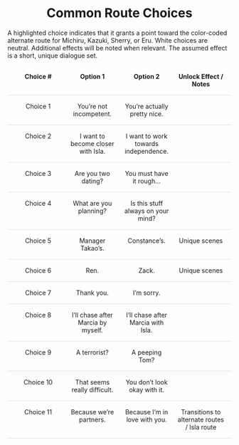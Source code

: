 <style>
  h1 { text-align: center; }
  h2 { text-align: center; }

  .flex-table {
    display: flex;
    flex-direction: column;
    width: 100%;
    border-collapse: collapse;
  }

  .flex-row {
    display: flex;
    justify-content: space-between;
    border-bottom: 1px solid #ddd;
    padding: 8px;
  }

  .flex-row.header {
    font-weight: bold;
  }

  .flex-cell {
    flex: 1;
    padding: 8px;
    text-align: center;
  }

  @media (max-width: 768px) {
    .flex-row {
      flex-direction: column;
      text-align: left;
    }
    .flex-cell {
      text-align: left;
      padding: 4px 8px;
    }
  }
</style>

# Common Route Choices  
A highlighted choice indicates that it grants a point toward the color-coded alternate route for <span class="highlight orange">Michiru</span>, <span class="highlight red">Kazuki</span>, <span class="highlight grey">Sherry</span>, or <span class="highlight yellow">Eru</span>. White choices are neutral. Additional effects will be noted when relevant. The assumed effect is a short, unique dialogue set.

<div class="flex-table">
  <div class="flex-row header">
    <div class="flex-cell">Choice #</div>
    <div class="flex-cell">Option 1</div>
    <div class="flex-cell">Option 2</div>
    <div class="flex-cell">Unlock Effect / Notes</div>
  </div>

  <div class="flex-row">
    <div class="flex-cell">Choice 1</div>
    <div class="flex-cell">You’re not incompetent.</div>
    <div class="flex-cell"><span class="highlight orange">You’re actually pretty nice.</span></div>
    <div class="flex-cell"></div>
  </div>

  <div class="flex-row">
    <div class="flex-cell">Choice 2</div>
    <div class="flex-cell">I want to become closer with Isla.</div>
    <div class="flex-cell"><span class="highlight red">I want to work towards independence.</span></div>
    <div class="flex-cell"></div>
  </div>

  <div class="flex-row">
    <div class="flex-cell">Choice 3</div>
    <div class="flex-cell">Are you two dating?</div>
    <div class="flex-cell"><span class="highlight grey">You must have it rough…</span></div>
    <div class="flex-cell"></div>
  </div>

  <div class="flex-row">
    <div class="flex-cell">Choice 4</div>
    <div class="flex-cell">What are you planning?</div>
    <div class="flex-cell"><span class="highlight yellow">Is this stuff always on your mind?</span></div>
    <div class="flex-cell"></div>
  </div>

  <div class="flex-row">
    <div class="flex-cell">Choice 5</div>
    <div class="flex-cell">Manager Takao’s.</div>
    <div class="flex-cell">Constance’s.</div>
    <div class="flex-cell">Unique scenes</div>
  </div>

  <div class="flex-row">
    <div class="flex-cell">Choice 6</div>
    <div class="flex-cell">Ren.</div>
    <div class="flex-cell">Zack.</div>
    <div class="flex-cell">Unique scenes</div>
  </div>

  <div class="flex-row">
    <div class="flex-cell">Choice 7</div>
    <div class="flex-cell"><span class="highlight orange">Thank you.</span></div>
    <div class="flex-cell">I’m sorry.</div>
    <div class="flex-cell"></div>
  </div>

  <div class="flex-row">
    <div class="flex-cell">Choice 8</div>
    <div class="flex-cell"><span class="highlight red">I’ll chase after Marcia by myself.</span></div>
    <div class="flex-cell">I’ll chase after Marcia with Isla.</div>
    <div class="flex-cell"></div>
  </div>

  <div class="flex-row">
    <div class="flex-cell">Choice 9</div>
    <div class="flex-cell">A terrorist?</div>
    <div class="flex-cell"><span class="highlight grey">A peeping Tom?</span></div>
    <div class="flex-cell"></div>
  </div>

  <div class="flex-row">
    <div class="flex-cell">Choice 10</div>
    <div class="flex-cell"><span class="highlight yellow">That seems really difficult.</span></div>
    <div class="flex-cell">You don’t look okay with it.</div>
    <div class="flex-cell"></div>
  </div>

  <div class="flex-row">
    <div class="flex-cell">Choice 11</div>
    <div class="flex-cell">Because we’re partners.</div>
    <div class="flex-cell">Because I’m in love with you.</div>
    <div class="flex-cell">Transitions to alternate routes / Isla route</div>
  </div>
</div>

